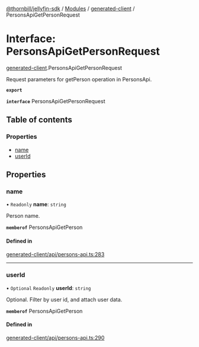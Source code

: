 [@thornbill/jellyfin-sdk](../README.md) / [Modules](../modules.md) / [generated-client](../modules/generated_client.md) / PersonsApiGetPersonRequest

# Interface: PersonsApiGetPersonRequest

[generated-client](../modules/generated_client.md).PersonsApiGetPersonRequest

Request parameters for getPerson operation in PersonsApi.

**`export`**

**`interface`** PersonsApiGetPersonRequest

## Table of contents

### Properties

- [name](generated_client.PersonsApiGetPersonRequest.md#name)
- [userId](generated_client.PersonsApiGetPersonRequest.md#userid)

## Properties

### name

• `Readonly` **name**: `string`

Person name.

**`memberof`** PersonsApiGetPerson

#### Defined in

[generated-client/api/persons-api.ts:283](https://github.com/thornbill/jellyfin-sdk-typescript/blob/029620a/src/generated-client/api/persons-api.ts#L283)

___

### userId

• `Optional` `Readonly` **userId**: `string`

Optional. Filter by user id, and attach user data.

**`memberof`** PersonsApiGetPerson

#### Defined in

[generated-client/api/persons-api.ts:290](https://github.com/thornbill/jellyfin-sdk-typescript/blob/029620a/src/generated-client/api/persons-api.ts#L290)
